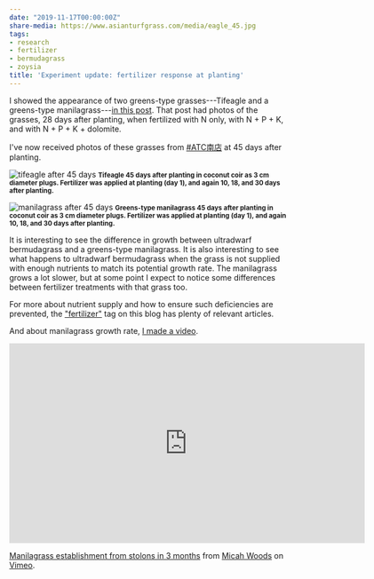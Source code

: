 ```yaml
---
date: "2019-11-17T00:00:00Z"
share-media: https://www.asianturfgrass.com/media/eagle_45.jpg
tags:
- research
- fertilizer
- bermudagrass
- zoysia
title: 'Experiment update: fertilizer response at planting'
---
```


I showed the appearance of two greens-type grasses---Tifeagle and a greens-type manilagrass---[in this post](https://www.asianturfgrass.com/2019-10-29-fertilizer-response-at-planting/). That post had photos of the grasses, 28 days after planting, when fertilized with N only, with N + P + K, and with N + P + K + dolomite.

I've now received photos of these grasses from [#ATC南店](https://twitter.com/hashtag/ATC%E5%8D%97%E5%BA%97?src=hashtag_click) at 45 days after planting.
 
![tifeagle after 45 days](/media/eagle_45.jpg)
<small><strong>Tifeagle 45 days after planting in coconut coir as 3 cm diameter plugs. Fertilizer was applied at planting (day 1), and again 10, 18, and 30 days after planting.</strong></small>

![manilagrass after 45 days](/media/mnl_45.jpg)
<small><strong>Greens-type manilagrass 45 days after planting in coconut coir as 3 cm diameter plugs. Fertilizer was applied at planting (day 1), and again 10, 18, and 30 days after planting.</strong></small>

It is interesting to see the difference in growth between ultradwarf bermudagrass and a greens-type manilagrass. It is also interesting to see what happens to ultradwarf bermudagrass when the grass is not supplied with enough nutrients to match its potential growth rate. The manilagrass grows a lot slower, but at some point I expect to notice some differences between fertilizer treatments with that grass too.

For more about nutrient supply and how to ensure such deficiencies are prevented, the ["fertilizer"](https://www.asianturfgrass.com/tags/#fertilizer) tag on this blog has plenty of relevant articles.

And about manilagrass growth rate, [I made a video](https://vimeo.com/micahwoods/sena).

<iframe src="https://player.vimeo.com/video/349280102" width="640" height="360" frameborder="0" allow="autoplay; fullscreen" allowfullscreen></iframe>
<p><a href="https://vimeo.com/349280102">Manilagrass establishment from stolons in 3 months</a> from <a href="https://vimeo.com/micahwoods">Micah Woods</a> on <a href="https://vimeo.com">Vimeo</a>.</p>
